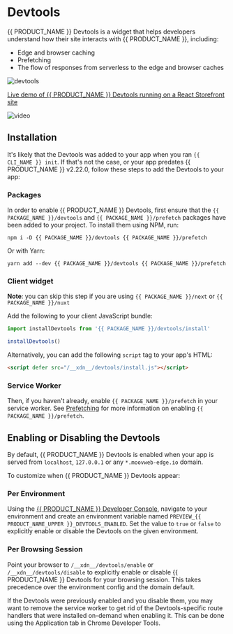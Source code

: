 # Devtools

{{ PRODUCT_NAME }} Devtools is a widget that helps developers understand how their site interacts with {{ PRODUCT_NAME }}, including:

- Edge and browser caching
- Prefetching
- The flow of responses from serverless to the edge and browser caches

![devtools](/images/devtools/devtools.png?width=275)

[Live demo of {{ PRODUCT_NAME }} Devtools running on a React Storefront site](https://demo.reactstorefront.io/__xdn__/devtools/enable)

![video](https://www.youtube.com/watch?v=4AYQAvkc0UY)

## Installation

It's likely that the Devtools was added to your app when you ran `{{ CLI_NAME }} init`. If that's not the case, or your app predates {{ PRODUCT_NAME }} v2.22.0, follow these steps to add the Devtools to your app:

### Packages

In order to enable {{ PRODUCT_NAME }} Devtools, first ensure that the `{{ PACKAGE_NAME }}/devtools` and `{{ PACKAGE_NAME }}/prefetch` packages have been added to your project. To install them using NPM, run:

```
npm i -D {{ PACKAGE_NAME }}/devtools {{ PACKAGE_NAME }}/prefetch
```

Or with Yarn:

```
yarn add --dev {{ PACKAGE_NAME }}/devtools {{ PACKAGE_NAME }}/prefetch
```

### Client widget

**Note**: you can skip this step if you are using `{{ PACKAGE_NAME }}/next` or `{{ PACKAGE_NAME }}/nuxt`

Add the following to your client JavaScript bundle:

```js
import installDevtools from '{{ PACKAGE_NAME }}/devtools/install'

installDevtools()
```

Alternatively, you can add the following `script` tag to your app's HTML:

```html
<script defer src="/__xdn__/devtools/install.js"></script>
```

### Service Worker

Then, if you haven't already, enable `{{ PACKAGE_NAME }}/prefetch` in your service worker. See [Prefetching](https://developer.moovweb.com/guides/prefetching) for more information on enabling `{{ PACKAGE_NAME }}/prefetch`.

## Enabling or Disabling the Devtools

By default, {{ PRODUCT_NAME }} Devtools is enabled when your app is served from `localhost`, `127.0.0.1` or any `*.moovweb-edge.io` domain.

To customize when {{ PRODUCT_NAME }} Devtools appear:

### Per Environment

Using the [{{ PRODUCT_NAME }} Developer Console](https://moovweb.app), navigate to your environment and create an environment variable named `PREVIEW_{{ PRODUCT_NAME_UPPER }}_DEVTOOLS_ENABLED`. Set the value to `true` or `false` to explicitly enable or disable the Devtools on the given environment.

### Per Browsing Session

Point your browser to `/__xdn__/devtools/enable` or `/__xdn__/devtools/disable` to explicitly enable or disable {{ PRODUCT_NAME }} Devtools for your browsing session. This takes precedence over the environment config and the domain default.

If the Devtools were previously enabled and you disable them, you may want to remove the service worker to get rid of the Devtools-specific route handlers that were installed on-demand when enabling it. This can be done using the Application tab in Chrome Developer Tools.
